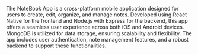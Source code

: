 The NoteBook App is a cross-platform mobile application designed for users to create, edit, organize, and manage notes. Developed using React Native for the frontend and Node.js with Express for the backend, this app offers a seamless user experience across both iOS and Android devices. MongoDB is utilized for data storage, ensuring scalability and flexibility. The app includes user authentication, note management features, and a robust backend to support these functionalities.
